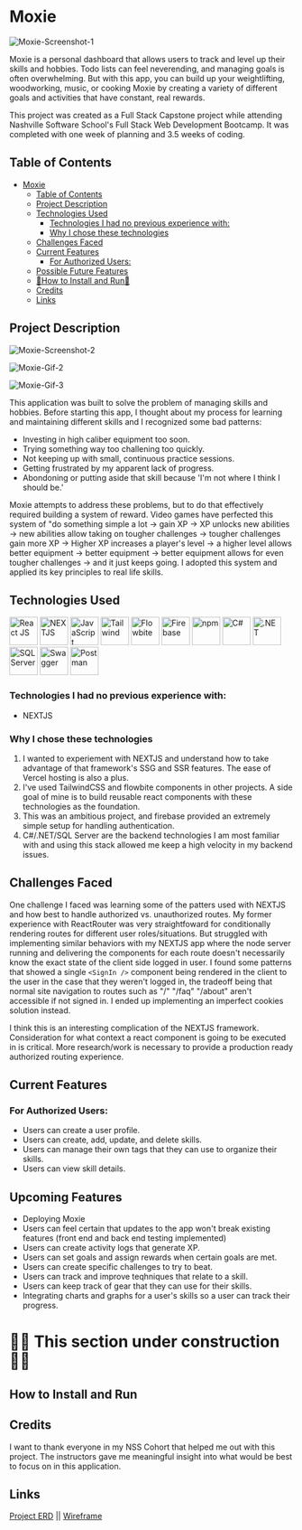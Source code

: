 # Moxie

![Moxie-Screenshot-1](screenshots/)

Moxie is a personal dashboard that allows users to track and level up their skills and hobbies. Todo lists can feel neverending, and managing goals is often overwhelming. But with this app, you can build up your weightlifting, woodworking, music, or cooking Moxie by creating a variety of different goals and activities that have constant, real rewards.

This project was created as a Full Stack Capstone project while attending Nashville Software School's Full Stack Web Development Bootcamp. It was completed with one week of planning and 3.5 weeks of coding.

## Table of Contents

- [Moxie](#moxie)
  - [Table of Contents](#table-of-contents)
  - [Project Description](#project-description)
  - [Technologies Used](#technologies-used)
    - [Technologies I had no previous experience with:](#technologies-i-had-no-previous-experience-with)
    - [Why I chose these technologies](#why-i-chose-these-technologies)
  - [Challenges Faced](#challenges-faced)
  - [Current Features](#current-features)
    - [For Authorized Users:](#for-authorized-users)
  - [Possible Future Features](#upcoming-features)
  - [🚧How to Install and Run🚧](#how-to-install-and-run)
  - [Credits](#credits)
  - [Links](#links)

## Project Description

![Moxie-Screenshot-2](screenshots/)

![Moxie-Gif-2](screenshots/)

![Moxie-Gif-3](screenshots/)

This application was built to solve the problem of managing skills and hobbies. Before starting this app, I thought about my process for learning and maintaining different skills and I recognized some  bad patterns: 

- Investing in high caliber equipment too soon.
- Trying something way too challening too quickly.
- Not keeping up with small, continuous practice sessions.
- Getting frustrated by my apparent lack of progress.
- Abondoning or putting aside that skill because 'I'm not where I think I should be.'

Moxie attempts to address these problems, but to do that effectively required building a system of reward. Video games have perfected this system of "do something simple a lot -> gain XP -> XP unlocks new abilities -> new abilities allow taking on tougher challenges -> tougher challenges gain more XP -> Higher XP increases a player's level -> a higher level allows better equipment -> better equipment -> better equipment allows for even tougher challenges -> and it just keeps going. I adopted this system and applied its key principles to real life skills.

## Technologies Used

<a href="https://reactjs.org/" title="React JS"><img src="https://github.com/get-icon/geticon/raw/master/icons/react.svg" alt="React JS" width="50px" height="50px"></a>
<a href="https://nextjs.org/" title="NEXT JS"><img src="https://github.com/get-icon/geticon/blob/master/icons/nextjs-icon.svg" alt="NEXTJS" width="50px" height="50px"></a>
<a href="https://developer.mozilla.org/en-US/docs/Web/JavaScript" title="JavaScript"><img src="https://github.com/get-icon/geticon/raw/master/icons/javascript.svg" alt="JavaScript" width="50px" height="50px"></a>
<a href="https://tailwindcss.com/" title="Tailwind"><img src="https://github.com/get-icon/geticon/raw/master/icons/tailwindcss-icon.svg" alt="Tailwind" width="50px" height="50px"></a>
<a href="https://flowbite.com/" title="Flowbite"><img src="https://flowbite.com/images/logo.svg" alt="Flowbite" width="50px" height="50px"></a>
<a href="https://www.firebase.com/" title="Firebase"><img src="https://github.com/get-icon/geticon/raw/master/icons/firebase.svg" alt="Firebase" width="50px" height="50px"></a>
<a href="https://www.npmjs.com/" title="npm"><img src="https://github.com/get-icon/geticon/raw/master/icons/npm.svg" alt="npm" width="50px" height="50px"></a>
<a href="https://learn.microsoft.com/en-us/dotnet/csharp/" title="C#"><img src="https://github.com/get-icon/geticon/blob/master/icons/c-sharp.svg" alt="C#" width="50px" height="50px"></a>
<a href="https://dotnet.microsoft.com/en-us/" title=".NET"><img src="https://github.com/get-icon/geticon/blob/master/icons/dotnet.svg" alt=".NET" width="50px" height="50px"></a>
<a href="https://www.microsoft.com/en-us/sql-server" title="SQL Server"><img src="https://upload.wikimedia.org/wikipedia/de/thumb/8/8c/Microsoft_SQL_Server_Logo.svg/1200px-Microsoft_SQL_Server_Logo.svg.png" alt="SQL Server" width="50px" height="50px"></a>
<a href="https://swagger.io/" title="Swagger"><img src="https://github.com/get-icon/geticon/blob/master/icons/swagger.svg" alt="Swagger" width="50px" height="50px"></a>
<a href="https://www.postman.com/" title="Postman"><img src="https://github.com/get-icon/geticon/blob/master/icons/postman.svg" alt="Postman" width="50px" height="50px"></a>

### Technologies I had no previous experience with:
- NEXTJS

### Why I chose these technologies

1. I wanted to experiement with NEXTJS and understand how to take advantage of that framework's SSG and SSR features. The ease of Vercel hosting is also a plus.
2. I've used TailwindCSS and flowbite components in other projects. A side goal of mine is to build reusable react components with these technologies as the foundation.
3. This was an ambitious project, and firebase provided an extremely simple setup for handling authentication.
4. C#/.NET/SQL Server are the backend technologies I am most familiar with and using this stack allowed me keep a high velocity in my backend issues.


## Challenges Faced

One challenge I faced was learning some of the patters used with NEXTJS and how best to handle authorized vs. unauthorized routes. My former experience with ReactRouter was very straightfoward for conditionally rendering routes for different user roles/situations. But struggled with implementing similar behaviors with my NEXTJS app where the node server running and delivering the components for each route doesn't necessarily know the exact state of the client side logged in user. I found some patterns that showed a single `<SignIn />` component being rendered in the client to the user in the case that they weren't logged in, the tradeoff being that normal site navigation to routes such as "/" "/faq" "/about" aren't accessible if not signed in. I ended up implementing an imperfect cookies solution instead. 

I think this is an interesting complication of the NEXTJS framework. Consideration for what context a react component is going to be executed in is critical. More research/work is necessary to provide a production ready authorized routing experience. 

## Current Features

### For Authorized Users:

- Users can create a user profile.
- Users can create, add, update, and delete skills.
- Users can manage their own tags that they can use to organize their skills.
- Users can view skill details.

## Upcoming Features

- Deploying Moxie
- Users can feel certain that updates to the app won't break existing features (front end and back end testing implemented)
- Users can create activity logs that generate XP.
- Users can set goals and assign rewards when certain goals are met.
- Users can create specific challenges to try to beat.
- Users can track and improve teqhniques that relate to a skill.
- Users can keep track of gear that they can use for their skills.
- Integrating charts and graphs for a user's skills so a user can track their progress.

# 🚧🚧 This section under construction 🚧🚧 

## How to Install and Run


## Credits

I want to thank everyone in my NSS Cohort that helped me out with this project. The instructors gave me meaningful insight into what would be best to focus on in this application.

## Links

<a href="https://dbdiagram.io/d/6466bacfdca9fb07c45bdc8e" target="_blank">Project ERD</a> || <a href="https://excalidraw.com/#json=oGjPAW7fQ59qyYQycoGZ7,L1nBLzmG_FhC5OPVNGY9Dg" target="_blank">Wireframe</a>
